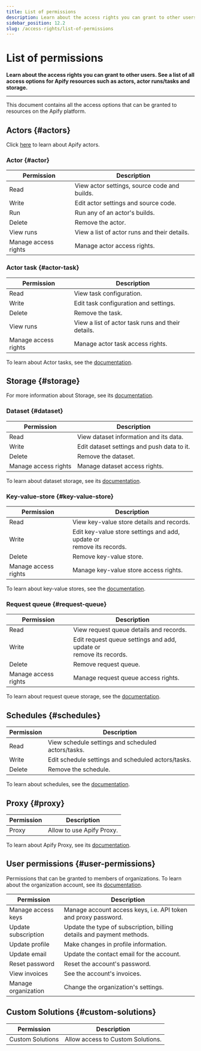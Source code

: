 ```yaml
---
title: List of permissions
description: Learn about the access rights you can grant to other users. See a list of all access options for Apify resources such as actors, actor runs/tasks and storage.
sidebar_position: 12.2
slug: /access-rights/list-of-permissions
---
```


# List of permissions

**Learn about the access rights you can grant to other users. See a list of all access options for Apify resources such as actors, actor runs/tasks and storage.**

---

This document contains all the access options that can be granted to resources on the Apify platform.

## Actors {#actors}

Click [here](../actors/index.md) to learn about Apify actors.

### Actor {#actor}

| Permission           | Description                                  |
|----------------------|----------------------------------------------|
| Read                 | View actor settings, source code and builds. |
| Write                | Edit actor settings and source code.         |
| Run                  | Run any of an actor's builds.                |
| Delete               | Remove the actor.                            |
| View runs            | View a list of actor runs and their details. |
| Manage access rights | Manage actor access rights.                  |

### Actor task {#actor-task}

| Permission           | Description                                       |
|----------------------|---------------------------------------------------|
| Read                 | View task configuration.                          |
| Write                | Edit task configuration and settings.             |
| Delete               | Remove the task.                                  |
| View runs            | View a list of actor task runs and their details. |
| Manage access rights | Manage actor task access rights.                  |

To learn about Actor tasks, see the [documentation](../actors/running/tasks.md).

## Storage {#storage}

For more information about Storage, see its [documentation](../storage/index.md).

### Dataset {#dataset}

| Permission           | Description                                |
|----------------------|--------------------------------------------|
| Read                 | View dataset information and its data.     |
| Write                | Edit dataset settings and push data to it. |
| Delete               | Remove the dataset.                        |
| Manage access rights | Manage dataset access rights.              |

To learn about dataset storage, see its [documentation](../storage/dataset.md).

### Key-value-store {#key-value-store}

| Permission           | Description                                                                |
|----------------------|----------------------------------------------------------------------------|
| Read                 | View key-value store details and records.                                  |
| Write                | Edit key-value store settings and add, update or <br/> remove its records. |
| Delete               | Remove key-value store.                                                    |
| Manage access rights | Manage key-value store access rights.                                      |

To learn about key-value stores, see the [documentation](../storage/key_value_store.md).

### Request queue {#request-queue}

| Permission           | Description                                                              |
|----------------------|--------------------------------------------------------------------------|
| Read                 | View request queue details and records.                                  |
| Write                | Edit request queue settings and add, update or <br/> remove its records. |
| Delete               | Remove request queue.                                                    |
| Manage access rights | Manage request queue access rights.                                      |

To learn about request queue storage, see the [documentation](../storage/request_queue.md).

## Schedules {#schedules}

| Permission | Description                                        |
|------------|----------------------------------------------------|
| Read       | View schedule settings and scheduled actors/tasks. |
| Write      | Edit schedule settings and scheduled actors/tasks. |
| Delete     | Remove the schedule.                               |

To learn about schedules, see the [documentation](../schedules.md).

## Proxy {#proxy}

| Permission | Description               |
|------------|---------------------------|
| Proxy      | Allow to use Apify Proxy. |

To learn about Apify Proxy, see its [documentation](../proxy/index.md).

## User permissions {#user-permissions}

Permissions that can be granted to members of organizations. To learn about the organization account, see its [documentation](./organization_account/index.md).

| Permission          | Description                                                           |
|---------------------|-----------------------------------------------------------------------|
| Manage access keys  | Manage account access keys, i.e. API token and proxy password.        |
| Update subscription | Update the type of subscription, billing details and payment methods. |
| Update profile      | Make changes in profile information.                                  |
| Update email        | Update the contact email for the account.                             |
| Reset password      | Reset the account's password.                                         |
| View invoices       | See the account's invoices.                                           |
| Manage organization | Change the organization's settings.                                   |

## Custom Solutions {#custom-solutions}

| Permission       | Description                       |
|------------------|-----------------------------------|
| Custom Solutions | Allow access to Custom Solutions. |
